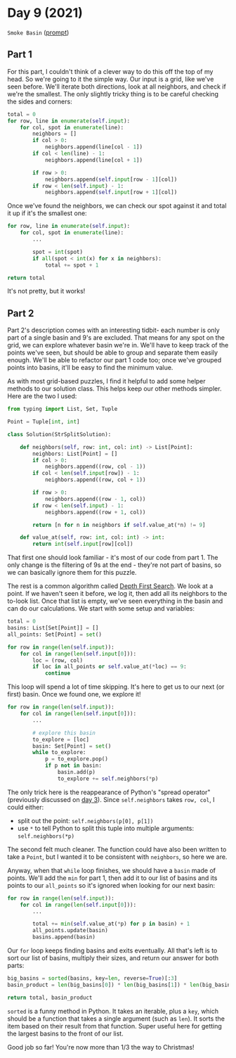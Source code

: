 # Day 9 (2021)

`Smoke Basin` ([prompt](https://adventofcode.com/2021/day/9))

## Part 1

For this part, I couldn't think of a clever way to do this off the top of my head. So we're going to it the simple way. Our input is a grid, like we've seen before. We'll iterate both directions, look at all neighbors, and check if we're the smallest. The only slightly tricky thing is to be careful checking the sides and corners:

```py
total = 0
for row, line in enumerate(self.input):
    for col, spot in enumerate(line):
        neighbors = []
        if col > 0:
            neighbors.append(line[col - 1])
        if col < len(line) - 1:
            neighbors.append(line[col + 1])

        if row > 0:
            neighbors.append(self.input[row - 1][col])
        if row < len(self.input) - 1:
            neighbors.append(self.input[row + 1][col])
```

Once we've found the neighbors, we can check our spot against it and total it up if it's the smallest one:

```py
for row, line in enumerate(self.input):
    for col, spot in enumerate(line):
        ...

        spot = int(spot)
        if all(spot < int(x) for x in neighbors):
            total += spot + 1

return total
```

It's not pretty, but it works!

## Part 2

Part 2's description comes with an interesting tidbit- each number is only part of a single basin and 9's are excluded. That means for any spot on the grid, we can explore whatever basin we're in. We'll have to keep track of the points we've seen, but should be able to group and separate them easily enough. We'll be able to refactor our part 1 code too; once we've grouped points into basins, it'll be easy to find the minimum value.

As with most grid-based puzzles, I find it helpful to add some helper methods to our solution class. This helps keep our other methods simpler. Here are the two I used:

```py
from typing import List, Set, Tuple

Point = Tuple[int, int]

class Solution(StrSplitSolution):

    def neighbors(self, row: int, col: int) -> List[Point]:
        neighbors: List[Point] = []
        if col > 0:
            neighbors.append((row, col - 1))
        if col < len(self.input[row]) - 1:
            neighbors.append((row, col + 1))

        if row > 0:
            neighbors.append((row - 1, col))
        if row < len(self.input) - 1:
            neighbors.append((row + 1, col))

        return [n for n in neighbors if self.value_at(*n) != 9]

    def value_at(self, row: int, col: int) -> int:
        return int(self.input[row][col])
```

That first one should look familiar - it's most of our code from part 1. The only change is the filtering of 9s at the end - they're not part of basins, so we can basically ignore them for this puzzle.

The rest is a common algorithm called [Depth First Search](https://en.wikipedia.org/wiki/Depth-first_search). We look at a point. If we haven't seen it before, we log it, then add all its neighbors to the to-look list. Once that list is empty, we've seen everything in the basin and can do our calculations. We start with some setup and variables:

```py
total = 0
basins: List[Set[Point]] = []
all_points: Set[Point] = set()

for row in range(len(self.input)):
    for col in range(len(self.input[0])):
        loc = (row, col)
        if loc in all_points or self.value_at(*loc) == 9:
            continue
```

This loop will spend a lot of time skipping. It's here to get us to our next (or first) basin. Once we found one, we explore it!

```py
for row in range(len(self.input)):
    for col in range(len(self.input[0])):
        ...

        # explore this basin
        to_explore = [loc]
        basin: Set[Point] = set()
        while to_explore:
            p = to_explore.pop()
            if p not in basin:
                basin.add(p)
                to_explore += self.neighbors(*p)
```

The only trick here is the reappearance of Python's "spread operator" (previously discussed on [day 3](https://github.com/xavdid/advent-of-code/tree/main/solutions/2021/day_03)). Since `self.neighbors` takes `row, col`, I could either:

- split out the point: `self.neighbors(p[0], p[1])`
- use `*` to tell Python to split this tuple into multiple arguments: `self.neighbors(*p)`

The second felt much cleaner. The function could have also been written to take a `Point`, but I wanted it to be consistent with `neighbors`, so here we are.

Anyway, when that `while` loop finishes, we should have a `basin` made of points. We'll add the `min` for part 1, then add it to our list of basins and its points to our `all_points` so it's ignored when looking for our next basin:

```py
for row in range(len(self.input)):
    for col in range(len(self.input[0])):
        ...

        total += min(self.value_at(*p) for p in basin) + 1
        all_points.update(basin)
        basins.append(basin)
```

Our `for` loop keeps finding basins and exits eventually. All that's left is to sort our list of basins, multiply their sizes, and return our answer for both parts:

```py
big_basins = sorted(basins, key=len, reverse=True)[:3]
basin_product = len(big_basins[0]) * len(big_basins[1]) * len(big_basins[2])

return total, basin_product
```

`sorted` is a funny method in Python. It takes an iterable, plus a `key`, which should be a function that takes a single argument (such as `len`). It sorts the item based on their result from that function. Super useful here for getting the largest basins to the front of our list.

Good job so far! You're now more than 1/3 the way to Christmas!
